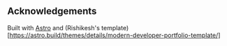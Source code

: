 ## Acknowledgements

Built with [Astro](https://astro.build) and (Rishikesh's template)[https://astro.build/themes/details/modern-developer-portfolio-template/]

